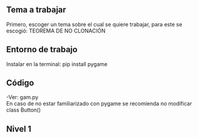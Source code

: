 ## Tema a trabajar
Primero, escoger un tema sobre el cual se quiere trabajar, para este se escogió: TEOREMA DE NO CLONACIÓN
## Entorno de trabajo 
Instalar en la terminal: 
pip install pygame
## Código
-Ver: gam.py<br>
En caso de no estar familiarizado con pygame se recomienda no modificar class Button()
## Nivel 1

